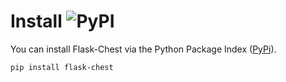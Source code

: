 # Install ![PyPI](https://img.shields.io/pypi/v/flask-chest)
You can install Flask-Chest via the Python Package Index ([PyPi](https://pypi.org/project/flask-chest/)). 

```bash
pip install flask-chest
```